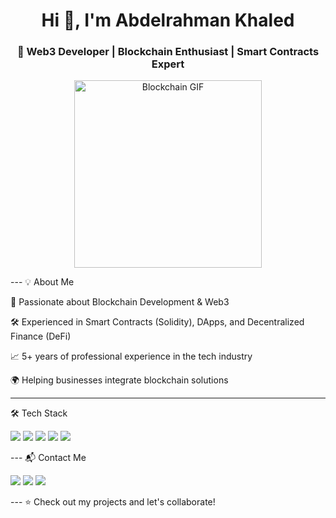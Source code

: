 <h1 align="center">Hi 👋, I'm Abdelrahman Khaled</h1>    
<h3 align="center">🚀 Web3 Developer | Blockchain Enthusiast | Smart Contracts Expert</h3>  <p align="center">    
  <img src="https://media.giphy.com/media/3o7aD4VrGnN8Q9CnRC/giphy.gif" width="300" alt="Blockchain GIF"/>    
</p>    
---  💡 About Me

🔗 Passionate about Blockchain Development & Web3

🛠 Experienced in Smart Contracts (Solidity), DApps, and Decentralized Finance (DeFi)

📈 5+ years of professional experience in the tech industry

🌍 Helping businesses integrate blockchain solutions


---

🛠 Tech Stack

<p align="left">    
  <img src="https://img.shields.io/badge/-Solidity-363636?style=for-the-badge&logo=solidity&logoColor=white" />    
  <img src="https://img.shields.io/badge/-Ethereum-3C3C3D?style=for-the-badge&logo=ethereum&logoColor=white" />    
  <img src="https://img.shields.io/badge/-JavaScript-F7DF1E?style=for-the-badge&logo=javascript&logoColor=black" />    
  <img src="https://img.shields.io/badge/-Node.js-339933?style=for-the-badge&logo=node.js&logoColor=white" />    
  <img src="https://img.shields.io/badge/-React-61DAFB?style=for-the-badge&logo=react&logoColor=black" />    
</p>    
---  📬 Contact Me

<p align="left">    
  <a href="mailto:abdokok1011@gmail.com"><img src="https://img.shields.io/badge/Email-D14836?style=for-the-badge&logo=gmail&logoColor=white" /></a>    
  <a href="https://t.me/Abdelrahman_Khaleddd"><img src="https://img.shields.io/badge/Telegram-2CA5E0?style=for-the-badge&logo=telegram&logoColor=white" /></a>    
  <a href="https://discordapp.com/users/pimbo3462"><img src="https://img.shields.io/badge/Discord-7289DA?style=for-the-badge&logo=discord&logoColor=white" /></a>    
</p>    
---  ⭐ Check out my projects and let's collaborate!

